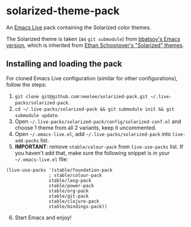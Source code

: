 # solarized-theme-pack

An [Emacs Live](http://overtone.github.io/emacs-live/) pack containing the Solarized color themes.

The Solarized theme is taken (as `git submodule`) from [bbatsov's Emacs version](https://github.com/bbatsov/solarized-emacs), which is inherited from [Ethan Schoonover's "Solarized" themes](http://ethanschoonover.com/solarized).

## Installing and loading the pack

For cloned Emacs Live configuration (similar for other configurations), follow the steps:

1. `git clone git@github.com:neolee/solarized-pack.git ~/.live-packs/solarized-pack`.
2. `cd ~/.live-packs/solarized-pack && git submodule init && git submodule update`.
3. Open `~/.live-packs/solarized-pack/config/solarized-conf.el` and choose 1 theme from all 2 variants, keep it uncommented.
4. Open `~/.emacs-live.el`, add `~/.live-packs/solarized-pack` into `live-add-packs` list.
5. **IMPORTANT**: remove `stable/colour-pack` from `live-use-packs` list. If you haven't add that, make sure the following snippet is in your `~/.emacs-live.el` file:

  ```
(live-use-packs '(stable/foundation-pack
                  ; stable/colour-pack
                  stable/lang-pack
                  stable/power-pack
                  stable/org-pack
                  stable/git-pack
                  stable/clojure-pack
                  stable/bindings-pack))
  ```

6. Start Emacs and enjoy!